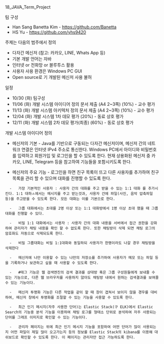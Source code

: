 18_JAVA_Term_Project

팀 구성
   *   Han Sang Banetta Kim - https://github.com/Banetta
   *   HS Yu - https://github.com/yhs9420

주제는 다음의 범주에서 정의
   *   다자간 메신저 (참고: 카카오, LINE, Whats App 등)
   *   기본 개발 언어는 자바
   *   인터넷 or 전화망 or 블루투스 활용
   *   사용자 사용 환경은 Windows PC GUI
   *   Open source로 기 개발된 메신저 사용 불허


일정
   *   10/30 (화)  팀구성
   *   11/06 (화)  개발 시스템 아이디어 정의 문서 제출 (A4 2~3쪽) (10%) - 교수 평가
   *   11/13 (화)  개발 시스템 아키텍처 정의 문서 제출 (A4 2~3쪽) (10%) - 교수 평가
   *   12/04 (화)  개발 시스템 1차 데모 평가 (20%) - 동료 상호 평가
   *   12/11 (화)  개발 시스템 2차 데모 평가(최종) (60%) - 동로 상호 평가


개발 시스템 아이디어 정의
   *   메신저의 기본
      -   Java를 기반으로 구동되는 다자간 메신저이며, 메신저 간의 네트워크 연결은 인터넷 IPv4 주소로 통신한다. Windows PC에서 아이디와 비밀번호를 입력하고 회원가입 및 로그인을 할 수 있도록 한다. 현재 상용화된 메신저 중 카카오, LINE, Telegram 등을 참고하여 기능들을 포함시키도록 한다. 

   *   메신저의 주요 기능
      -   로그인을 하면 친구 목록이 뜨고 다른 사용자를 추가하여 친구 목록을 관리 할 수 있으며 대화를 진행할 수 있도록 한다.
      
      -   가장 기본적인 사용자 : 사용자 간의 대화를 주고 받을 수 있는 1:1 대화 를 추가시킨다. 1:1 대하ㅗ에서는 메시지를 주고 받는것과, 사용자 간에 파일(사진, 음악 압축파일 등)을 주고받을 수 있도록 한다. 모든 대화는 이를 기본으로 한다.
      
      -   그룹 대화에서는 초대를 2명 이상 또는 1:1 대화방에서 1명 이상 초대 했을 때 그룹 대화를 진행할 수 있다.
      
      -   비밀 1:1 대화에서는 사용자 : 사용자 간의 대화 내용을 서버에서 접근 권한을 강화하여 관리자가 채팅 내용을 확인 할 수 없도록 한다. 또한 채팅방이 삭제 되면 채팅 로그의 암호화도 자동으로 삭제되도록 한다.
      
      -   비밀 그룹대화는 비밀 1:1대화와 동일하되 사용자가 한명이라도 나갈 경우 채팅방을 삭제한다
      
      -   메신저에 나만 이용할 수 있는 나만의 저장소를 추가하여 사용자가 메모 또는 파일 등을 기록하거나 보관하고 싶을 때 사용할 수 있도록 한다.
      
      -   #태그 기능은 웹 검색엔진의 검색 결과를 상대방 혹은 그룹 구성원들에게 보내줄 수 있는 기능으로, 다른 웹 브라우저를 사용하지 않아도 채팅방 내에서 원하는 검색결과를 보여줄 수 있는 기능이다.
      
      -   메신저 투명화 기능은 다른 작업을 같이 할 때 창이 겹쳐서 보이지 않을 경우를 대비하여, 메신저 창에서 투명화를 조절할 수 있는 기능을 사용할 수 있도록 한다.
      
      -   최근 인기 메시지(자주 사용한 단어)는 Elastic Stack(구 ELK)에서 Elastic Search의 기능중 분석 기능을 이용하여 채팅 로그를 형태소 단위로 분석하여 자주 사용되는 단어를 그래프 이미지로 확인할 수 있는 기능이다.
      
      -   관리자 페이지는 위에 최근 인기 메시지 기능을 포함하여 어떤 단어가 많이 사용되는지 어떤 파일이 제일 많이 오고가는지 등의 정보를 Elastic Stack의 kibana를 이용해 대쉬보드로 확인할 수 있도록 한다. 이 페이지는 관리자만 접근 가능하도록 한다.

